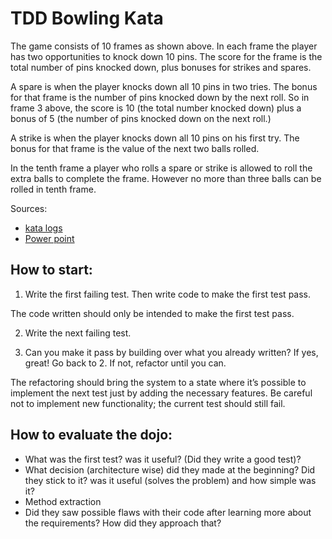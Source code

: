 # TDD Bowling Kata

The game consists of 10 frames as shown above.  In each frame the player has
two opportunities to knock down 10 pins.  The score for the frame is the total
number of pins knocked down, plus bonuses for strikes and spares.

A spare is when the player knocks down all 10 pins in two tries.  The bonus for
that frame is the number of pins knocked down by the next roll.  So in frame 3
above, the score is 10 (the total number knocked down) plus a bonus of 5 (the
number of pins knocked down on the next roll.)

A strike is when the player knocks down all 10 pins on his first try.  The bonus
for that frame is the value of the next two balls rolled.

In the tenth frame a player who rolls a spare or strike is allowed to roll the extra
balls to complete the frame.  However no more than three balls can be rolled in
tenth frame.

Sources:
- [kata logs](http://kata-log.rocks/bowling-game-kata)
- [Power point](http://butunclebob.com/files/downloads/Bowling%20Game%20Kata.ppt)

## How to start:

1. Write the first failing test. Then write code to make the first test pass.

The code written should only be intended to make the first test pass.

2. Write the next failing test.

3. Can you make it pass by building over what you already written?
If yes, great! Go back to 2.
If not, refactor until you can.

The refactoring should bring the system to a state where it’s possible to implement the next test just by adding the necessary features. Be careful not to implement new functionality; the current test should still fail.

## How to evaluate the dojo:
- What was the first test? was it useful? (Did they write a good test)?
- What decision (architecture wise) did they made at the beginning? Did they stick to it? was it useful (solves the problem) and how simple was it?
- Method extraction
- Did they saw possible flaws with their code after learning more about the requirements? How did they approach that?
